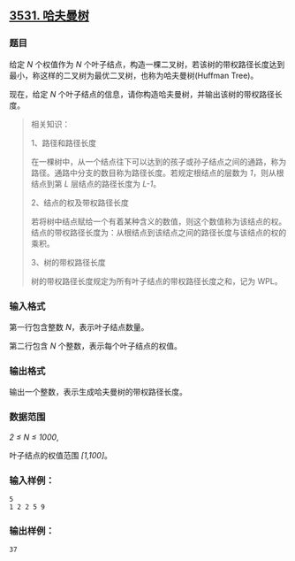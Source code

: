 ## [3531. 哈夫曼树](https://www.acwing.com/problem/content/3534/)

### 题目

给定 *N* 个权值作为 *N* 个叶子结点，构造一棵二叉树，若该树的带权路径长度达到最小，称这样的二叉树为最优二叉树，也称为哈夫曼树(Huffman Tree)。

现在，给定 *N* 个叶子结点的信息，请你构造哈夫曼树，并输出该树的带权路径长度。

> 相关知识：
>
> 1、路径和路径长度
>
> 在一棵树中，从一个结点往下可以达到的孩子或孙子结点之间的通路，称为路径。通路中分支的数目称为路径长度。若规定根结点的层数为 *1*，则从根结点到第 *L* 层结点的路径长度为 *L-1*。
>
> 2、结点的权及带权路径长度
>
> 若将树中结点赋给一个有着某种含义的数值，则这个数值称为该结点的权。结点的带权路径长度为：从根结点到该结点之间的路径长度与该结点的权的乘积。
>
> 3、树的带权路径长度
>
> 树的带权路径长度规定为所有叶子结点的带权路径长度之和，记为 WPL。

### 输入格式

第一行包含整数 *N*，表示叶子结点数量。

第二行包含 *N* 个整数，表示每个叶子结点的权值。

### 输出格式

输出一个整数，表示生成哈夫曼树的带权路径长度。

### 数据范围

*2 ≤ N ≤ 1000*,

叶子结点的权值范围 *[1,100]*。

### 输入样例：

```
5
1 2 2 5 9
```

### 输出样例：

```
37
```
